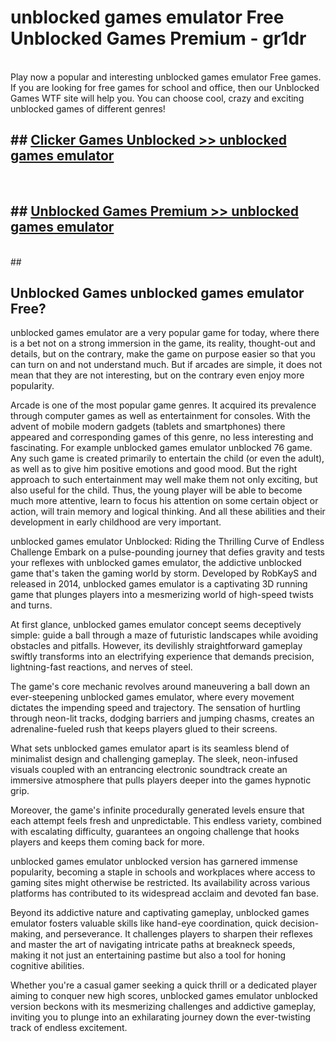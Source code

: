 # unblocked games emulator Free Unblocked Games Premium - gr1dr <br>
<br>
Play now a popular and interesting unblocked games emulator Free games. If you are looking for free games for school and office, then our Unblocked Games WTF site will help you. You can choose cool, crazy and exciting unblocked games of different genres!


## ##  [Clicker Games Unblocked >> unblocked games emulator](http://freeplayer.one?title=unblocked_games_emulator&ref=M1)
  <br>

##  ## [Unblocked Games Premium >> unblocked games emulator](http://freeplayer.one?title=unblocked_games_emulator&ref=M1)
  <br>
  ##



## Unblocked Games unblocked games emulator Free?

unblocked games emulator are a very popular game for today, where there is a bet not on a strong immersion in the game, its reality, thought-out and details, but on the contrary, make the game on purpose easier so that you can turn on and not understand much. But if arcades are simple, it does not mean that they are not interesting, but on the contrary even enjoy more popularity.

Arcade is one of the most popular game genres. It acquired its prevalence through computer games as well as entertainment for consoles. With the advent of mobile modern gadgets (tablets and smartphones) there appeared and corresponding games of this genre, no less interesting and fascinating. For example unblocked games emulator unblocked 76 game. Any such game is created primarily to entertain the child (or even the adult), as well as to give him positive emotions and good mood. But the right approach to such entertainment may well make them not only exciting, but also useful for the child. Thus, the young player will be able to become much more attentive, learn to focus his attention on some certain object or action, will train memory and logical thinking. And all these abilities and their development in early childhood are very important.

unblocked games emulator Unblocked: Riding the Thrilling Curve of Endless Challenge
Embark on a pulse-pounding journey that defies gravity and tests your reflexes with unblocked games emulator, the addictive unblocked game that's taken the gaming world by storm. Developed by RobKayS and released in 2014, unblocked games emulator is a captivating 3D running game that plunges players into a mesmerizing world of high-speed twists and turns.

At first glance, unblocked games emulator concept seems deceptively simple: guide a ball through a maze of futuristic landscapes while avoiding obstacles and pitfalls. However, its devilishly straightforward gameplay swiftly transforms into an electrifying experience that demands precision, lightning-fast reactions, and nerves of steel.

The game's core mechanic revolves around maneuvering a ball down an ever-steepening unblocked games emulator, where every movement dictates the impending speed and trajectory. The sensation of hurtling through neon-lit tracks, dodging barriers and jumping chasms, creates an adrenaline-fueled rush that keeps players glued to their screens.

What sets unblocked games emulator apart is its seamless blend of minimalist design and challenging gameplay. The sleek, neon-infused visuals coupled with an entrancing electronic soundtrack create an immersive atmosphere that pulls players deeper into the games hypnotic grip.

Moreover, the game's infinite procedurally generated levels ensure that each attempt feels fresh and unpredictable. This endless variety, combined with escalating difficulty, guarantees an ongoing challenge that hooks players and keeps them coming back for more.

unblocked games emulator unblocked version has garnered immense popularity, becoming a staple in schools and workplaces where access to gaming sites might otherwise be restricted. Its availability across various platforms has contributed to its widespread acclaim and devoted fan base.

Beyond its addictive nature and captivating gameplay, unblocked games emulator fosters valuable skills like hand-eye coordination, quick decision-making, and perseverance. It challenges players to sharpen their reflexes and master the art of navigating intricate paths at breakneck speeds, making it not just an entertaining pastime but also a tool for honing cognitive abilities.

Whether you're a casual gamer seeking a quick thrill or a dedicated player aiming to conquer new high scores, unblocked games emulator unblocked version beckons with its mesmerizing challenges and addictive gameplay, inviting you to plunge into an exhilarating journey down the ever-twisting track of endless excitement.